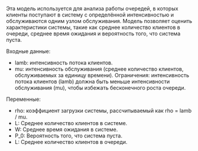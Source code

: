 Эта модель используется для анализа работы очередей, в которых клиенты поступают в систему с определённой интенсивностью и обслуживаются одним узлом обслуживания. Модель позволяет оценить характеристики системы, такие как среднее количество клиентов в очереди, среднее время ожидания и вероятность того, что система пуста.

Входные данные:
-	lamb: интенсивность потока клиентов.
-	mu: интенсивность обслуживания (среднее количество клиентов, обслуживаемых за единицу времени).
Ограничения: интенсивность потока клиентов (lamb) должна быть меньше интенсивности обслуживания (mu), чтобы избежать бесконечного роста очереди.

Переменные:
- rho: коэффициент загрузки системы, рассчитываемый как rho = lamb / mu.
- L: Среднее количество клиентов в системе.
- W: Среднее время ожидания в системе.
- P_0: Вероятность того, что система пуста.
- L: Среднее количество клиентов в очереди.
